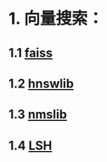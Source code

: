 # 1. 向量搜索：
   ## 1.1 [faiss]()
   ## 1.2 [hnswlib](https://github.com/nmslib/hnswlib.git)
   ## 1.3 [nmslib](https://github.com/nmslib/nmslib.git) 
   ## 1.4 [LSH]()
